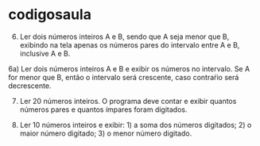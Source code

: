 # codigosaula


6) Ler dois números inteiros A e B, sendo que A seja menor que B, exibindo na tela apenas os números pares do intervalo entre A e B, inclusive A e B.

6a) Ler dois números inteiros A e B e exibir os números no intervalo. Se A for menor que B, então o intervalo será crescente, caso contraŕio será decrescente. 

7) Ler 20 números inteiros. O programa deve contar e exibir quantos números pares e quantos ímpares foram digitados. 

8) Ler 10 números inteiros e exibir: 1) a soma dos números digitados; 2) o maior número digitado; 3) o menor número digitado.

